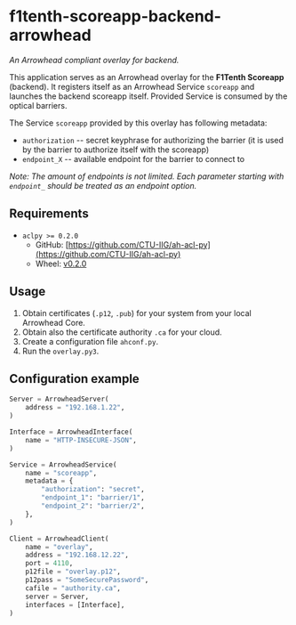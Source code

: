 # f1tenth-scoreapp-backend-arrowhead
_An Arrowhead compliant overlay for backend._

This application serves as an Arrowhead overlay for the **F1Tenth Scoreapp** (backend). It registers itself as an Arrowhead Service `scoreapp` and launches the backend scoreapp itself. Provided Service is consumed by the optical barriers.

The Service `scoreapp` provided by this overlay has following metadata:
- `authorization` -- secret keyphrase for authorizing the barrier (it is used by the barrier to authorize itself with the scoreapp)
- `endpoint_X` -- available endpoint for the barrier to connect to

_Note: The amount of endpoints is not limited. Each parameter starting with `endpoint_` should be treated as an endpoint option._


## Requirements
- `aclpy >= 0.2.0`
  - GitHub: [https://github.com/CTU-IIG/ah-acl-py](https://github.com/CTU-IIG/ah-acl-py)
  - Wheel: [v0.2.0](https://github.com/jara001/ah-acl-py/releases/download/v0.2.0/aclpy-0.2.0-py3-none-any.whl)


## Usage

1. Obtain certificates (`.p12`, `.pub`) for your system from your local Arrowhead Core.
2. Obtain also the certificate authority `.ca` for your cloud.
3. Create a configuration file `ahconf.py`.
4. Run the `overlay.py3`.


## Configuration example

```python
Server = ArrowheadServer(
    address = "192.168.1.22",
)

Interface = ArrowheadInterface(
    name = "HTTP-INSECURE-JSON",
)

Service = ArrowheadService(
    name = "scoreapp",
    metadata = {
        "authorization": "secret",
        "endpoint_1": "barrier/1",
        "endpoint_2": "barrier/2",
    },
)

Client = ArrowheadClient(
    name = "overlay",
    address = "192.168.12.22",
    port = 4110,
    p12file = "overlay.p12",
    p12pass = "SomeSecurePassword",
    cafile = "authority.ca",
    server = Server,
    interfaces = [Interface],
)
```
